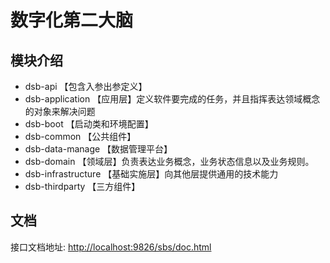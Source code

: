 # 数字化第二大脑

## 模块介绍

- dsb-api 【包含入参出参定义】
- dsb-application 【应用层】定义软件要完成的任务，并且指挥表达领域概念的对象来解决问题
- dsb-boot 【启动类和环境配置】
- dsb-common 【公共组件】
- dsb-data-manage 【数据管理平台】
- dsb-domain 【领域层】负责表达业务概念，业务状态信息以及业务规则。
- dsb-infrastructure 【基础实施层】向其他层提供通用的技术能力
- dsb-thirdparty 【三方组件】

## 文档

接口文档地址: [http://localhost:9826/sbs/doc.html](http://localhost:9826/sbs/doc.html)





